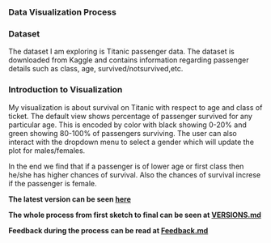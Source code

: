 ### Data Visualization Process

### Dataset 
The dataset I am exploring is Titanic passenger data. The dataset 
is downloaded from Kaggle and contains information regarding passenger details
such as class, age, survived/notsurvived,etc.

### Introduction to Visualization

My visualization is about survival on Titanic with respect to age and class of 
ticket. The default view shows percentage of passenger survived for any particular
age. This is encoded by color with black showing 0-20% and green showing 80-100% 
of passengers surviving. The user can also interact with the dropdown menu to select
a gender which will update the plot for males/females. 

In the end we find that if a passenger is of lower age or first class then he/she has
higher chances of survival. Also the chances of survival increse if the passenger is
female.


**The latest version can be seen [here](https://rawgit.com/avs20/DataVisualization/master/index_2.html)**

**The whole process from first sketch to final can be seen at [VERSIONS.md](VERSIONS.md)**

**Feedback during the process can be read at [Feedback.md](Feedback.md)**
